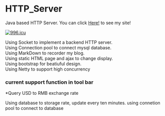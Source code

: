 # HTTP_Server
Java based HTTP Server. You can click [Here!](http://yifu.click) to see my site!

[![996.icu](https://img.shields.io/badge/link-996.icu-red.svg)](https://996.icu)

Using Socket to implement a backend HTTP server.</br>
Using Connection pool to connect mysql database.</br>
Using MarkDown to recorder my blog.</br>
Using static HTML page and ajax to change display.</br>
Using bootstrap for beatiuful design.</br>
Using Netty to support high concurrency


### current support function in tool bar

*Query USD to RMB exchange rate

Using database to storage rate, update every ten minutes. using connetion pool to connect to database

